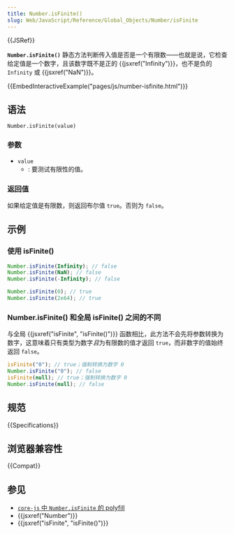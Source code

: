 ```yaml
---
title: Number.isFinite()
slug: Web/JavaScript/Reference/Global_Objects/Number/isFinite
---
```


{{JSRef}}

**`Number.isFinite()`** 静态方法判断传入值是否是一个有限数——也就是说，它检查给定值是一个数字，且该数字既不是正的 {{jsxref("Infinity")}}，也不是负的 `Infinity` 或 {{jsxref("NaN")}}。

{{EmbedInteractiveExample("pages/js/number-isfinite.html")}}

## 语法

```js-nolint
Number.isFinite(value)
```

### 参数

- `value`
  - : 要测试有限性的值。

### 返回值

如果给定值是有限数，则返回布尔值 `true`。否则为 `false`。

## 示例

### 使用 isFinite()

```js
Number.isFinite(Infinity); // false
Number.isFinite(NaN); // false
Number.isFinite(-Infinity); // false

Number.isFinite(0); // true
Number.isFinite(2e64); // true
```

### Number.isFinite() 和全局 isFinite() 之间的不同

与全局 {{jsxref("isFinite", "isFinite()")}} 函数相比，此方法不会先将参数转换为数字，这意味着只有类型为数字*且*为有限数的值才返回 `true`，而非数字的值始终返回 `false`。

```js
isFinite("0"); // true；强制转换为数字 0
Number.isFinite("0"); // false
isFinite(null); // true；强制转换为数字 0
Number.isFinite(null); // false
```

## 规范

{{Specifications}}

## 浏览器兼容性

{{Compat}}

## 参见

- [`core-js` 中 `Number.isFinite` 的 polyfill](https://github.com/zloirock/core-js#ecmascript-number)
- {{jsxref("Number")}}
- {{jsxref("isFinite", "isFinite()")}}
